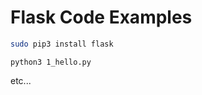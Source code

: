 Flask Code Examples
===================

```sh
sudo pip3 install flask
```

`python3 1_hello.py`

etc...

